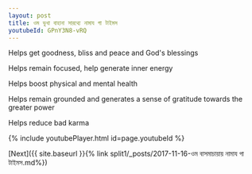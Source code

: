 ```yaml
---
layout: post
title: ওম ভুখা বাহানা সারথ্যে নামায গা টাইমস
youtubeId: GPnY3N8-vRQ
---
```

 
 
Helps get goodness, bliss and peace and God's blessings
 
Helps remain focused, help generate inner energy 
 
Helps boost physical and mental health 
 
Helps remain grounded and generates a sense of gratitude towards the greater power 
 
Helps reduce bad karma
 
 
 
 


{% include youtubePlayer.html id=page.youtubeId %}
 
[Next]({{ site.baseurl }}{% link  split1/_posts/2017-11-16-ওম বাসমাচায়ায় নামায গা টাইমস.md%})
 
